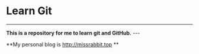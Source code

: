 ﻿# Learn Git

---

**This is a repository for me to learn git and GitHub.** ---

**My personal blog is http://missrabbit.top **

